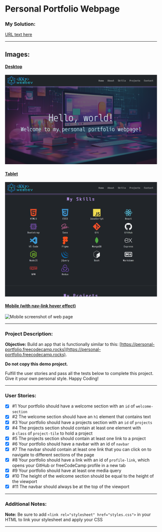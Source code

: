 # Personal Portfolio Webpage

### My Solution:

[URL text here](URL)

* * *

## Images:

#### <u>Desktop</u>

![Desktop screenshot of web page](Assets/Solution-Images/desktop.png)

#### <u>Tablet</u>

![Tablet screenshot of web page](Assets/Solution-Images/tablet.png)

#### <u>Mobile (with nav-link hover effect)</u>

![Mobile screenshot of web page](Assets/Solution-Images/mobile-hover.png)

* * *

### Project Description:

**Objective:** Build an app that is functionally similar to this: [https://personal-portfolio.freecodecamp.rocks](https://personal-portfolio.freecodecamp.rocks). 

**Do not copy this demo project.**



Fulfill the user stories and pass all the tests below to complete this project. Give it your own personal style. Happy Coding!

 * * *

### User Stories:

- [x] #1 Your portfolio should have a welcome section with an `id` of `welcome-section`
- [x] #2 The welcome section should have an `h1` element that contains text
- [x] #3 Your portfolio should have a projects section with an `id` of `projects`
- [x] #4 The projects section should contain at least one element with a `class` of `project-tile` to hold a project
- [x] #5 The projects section should contain at least one link to a project
- [x] #6 Your portfolio should have a navbar with an id of `navbar`
- [x] #7 The navbar should contain at least one link that you can click on to navigate to different sections of the page
- [x] #8 Your portfolio should have a link with an id of `profile-link`, which opens your GitHub or freeCodeCamp profile in a new tab
- [x] #9 Your portfolio should have at least one media query
- [x] #10 The height of the welcome section should be equal to the height of the viewport
- [x] #11 The navbar should always be at the top of the viewport

* * *

### Additional Notes:

**Note:** Be sure to add `<link rel="stylesheet" href="styles.css">` in your HTML to link your stylesheet and apply your CSS

* * *
